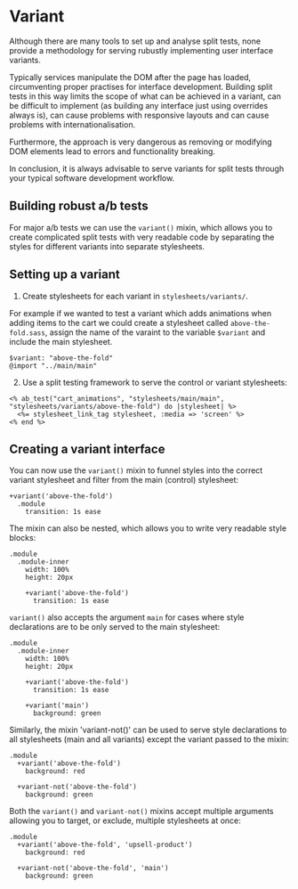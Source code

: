 # Variant

Although there are many tools to set up and analyse split tests, none provide a methodology for serving rubustly implementing user interface variants.

Typically services manipulate the DOM after the page has loaded, circumventing proper practises for interface development. Building split tests in this way limits the scope of what can be achieved in a variant, can be difficult to implement (as building any interface just using overrides always is), can cause problems with responsive layouts and can cause problems with internationalisation.

Furthermore, the approach is very dangerous as removing or modifying DOM elements lead to errors and functionality breaking.

In conclusion, it is always advisable to serve variants for split tests through your typical software development workflow.

## Building robust a/b tests

For major a/b tests we can use the `variant()` mixin, which allows you to create complicated split tests with very readable code by separating the styles for different variants into separate stylesheets.

## Setting up a variant

1) Create stylesheets for each variant in `stylesheets/variants/`.

For example if we wanted to test a variant which adds animations when adding items to the cart we could create a stylesheet called `above-the-fold.sass`, assign the name of the varaint to the variable `$variant` and include the main stylesheet.

```
$variant: "above-the-fold"
@import "../main/main"
```


2) Use a split testing framework to serve the control or variant stylesheets:

```
<% ab_test("cart_animations", "stylesheets/main/main", "stylesheets/variants/above-the-fold") do |stylesheet| %>
  <%= stylesheet_link_tag stylesheet, :media => 'screen' %>
<% end %>
```

## Creating a variant interface

You can now use the `variant()` mixin to funnel styles into the correct variant stylesheet and filter from the main (control) stylesheet:

```
+variant('above-the-fold')
  .module
    transition: 1s ease

```

The mixin can also be nested, which allows you to write very readable style blocks:

```
.module
  .module-inner
    width: 100%
    height: 20px

    +variant('above-the-fold')
      transition: 1s ease
```

`variant()` also accepts the argument `main` for cases where style declarations are to be only served to the main stylesheet:


```
.module
  .module-inner
    width: 100%
    height: 20px

    +variant('above-the-fold')
      transition: 1s ease

    +variant('main')
      background: green
```

Similarly, the mixin 'variant-not()' can be used to serve style declarations to all stylesheets (main and all variants) except the variant passed to the mixin:

```
.module
  +variant('above-the-fold')
    background: red

  +variant-not('above-the-fold')
    background: green
```

Both the `variant()` and `variant-not()` mixins accept multiple arguments allowing you to target, or exclude, multiple stylesheets at once:

```
.module
  +variant('above-the-fold', 'upsell-product')
    background: red

  +variant-not('above-the-fold', 'main')
    background: green
```

